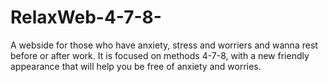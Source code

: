 # RelaxWeb-4-7-8-
A webside for those who have anxiety, stress and worriers and wanna rest before or after work.
It is focused on methods 4-7-8, with a new friendly appearance that will help you be free of anxiety and worries.  

